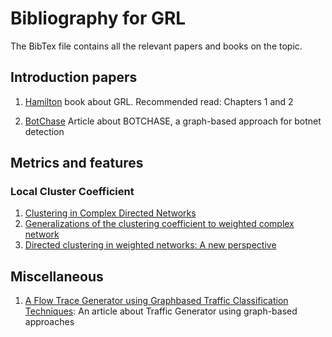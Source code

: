 # Bibliography for GRL

The BibTex file contains all the relevant papers and books on the topic.

## Introduction papers

1.  [Hamilton](https://www.dropbox.com/s/uk1sadghzloqkug/hamilton-grl-book-2020.pdf?dl=1) book about GRL. Recommended read: Chapters 1 and 2

2.  [BotChase](https://www.dropbox.com/s/cdsl34lmf749e4l/daya-botchase-article-2020.pdf?dl=1) Article about BOTCHASE, a graph-based approach for botnet detection

## Metrics and features

### Local Cluster Coefficient

1.  [Clustering in Complex Directed Networks](https://arxiv.org/pdf/physics/0612169.pdf)
2.  [Generalizations of the clustering coefficient to weighted complex network](https://www.dropbox.com/s/qxlt45d3eyliblm/a9.pdf?dl=0)
3.  [Directed clustering in weighted networks: A new perspective](https://www.dropbox.com/s/2z33ua7wuox4sa3/j.chaos.2017.12.007.pdf?dl=0)

## Miscellaneous

1.  [A Flow Trace Generator using Graphbased Traffic Classification Techniques](https://www.dropbox.com/s/s0jjs27ng6fvi6d/1815396.1815503.pdf?dl=1): An article about Traffic Generator using graph-based approaches
